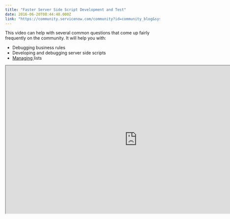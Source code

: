 ```yaml
---
title: "Faster Server Side Script Development and Test"
date: 2016-06-20T08:44:48.000Z
link: "https://community.servicenow.com/community?id=community_blog&sys_id=736ceea1dbd0dbc01dcaf3231f961908"
---
```

<p>This video can help with several common questions that come up fairly frequently on the community. It will help you with:</p><ul><li>Debugging business rules</li><li>Developing and debugging server side scripts</li><li><a title="mmunity.servicenow.com/people/ctomasi/blog/2012/03/10/2189" href="/community?id=community_blog&sys_id=a84daee5dbd0dbc01dcaf3231f96198e">Managing </a>lists</li></ul><p></p><p><iframe src="https://youtube.com/embed/6hYa5LSvrpE" width="853" height="480"/></p><p></p><p>Referenced material:</p><p><a href="http://wiki.servicenow.com/index.php?title=Business_Rules" title="http://wiki.servicenow.com/index.php?title=Business_Rules">Business Rules - ServiceNow Wiki</a></p><p><a href="http://wiki.servicenow.com/index.php?title=Business_Rules_Best_Practices" title="http://wiki.servicenow.com/index.php?title=Business_Rules_Best_Practices">Business Rules Best Practices - ServiceNow Wiki</a></p><p><a title="TechNow Episode List" __default_attr="5615" __jive_macro_name="blogpost" class="jive_macro jive_macro_blogpost" data-orig-content="TechNow Episode List" data-renderedposition="691.0084838867188_7.997159004211426_157_16" href="/community?id=community_blog&sys_id=4d6eaeaddbd0dbc01dcaf3231f961964">TechNow Episode List</a></p><p><a title="Managing Glide Lists" __default_attr="2189" __jive_macro_name="blogpost" class="jive_macro jive_macro_blogpost" data-orig-content="Managing Glide Lists" data-renderedposition="711.9176025390625_7.997159004211426_150_16" href="/community?id=community_blog&sys_id=a84daee5dbd0dbc01dcaf3231f96198e">Managing Glide Lists</a></p>